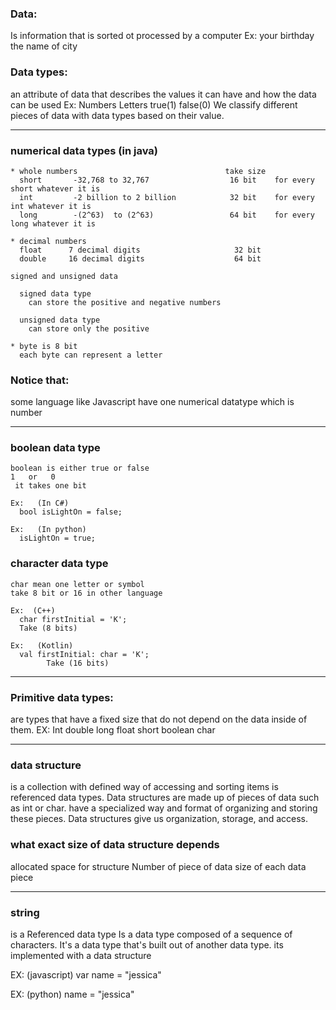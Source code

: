 ### Data:
  Is information that is sorted ot processed by a computer 
  Ex: 
    your birthday 
    the name of city 

### Data types: 
  an attribute of data that describes the values it can have and how the data can be used 
  Ex: 
    Numbers 
    Letters 
    true(1)
    false(0)
  We classify different pieces of data with data types based on their value. 

---

### numerical data types  (in java)

    * whole numbers                                 take size
      short       -32,768 to 32,767                  16 bit    for every short whatever it is 
      int         -2 billion to 2 billion            32 bit    for every int whatever it is 
      long        -(2^63)  to (2^63)                 64 bit    for every long whatever it is 

    * decimal numbers
      float      7 decimal digits                     32 bit 
      double     16 decimal digits                    64 bit 
    
    signed and unsigned data 

      signed data type 
        can store the positive and negative numbers 

      unsigned data type 
        can store only the positive 
    
    * byte is 8 bit 
      each byte can represent a letter 

### Notice that:
 some language like Javascript have one numerical datatype which is number

---


### boolean data type 
    boolean is either true or false 
    1   or   0 
     it takes one bit

    Ex:   (In C#)
      bool isLightOn = false;
    
    Ex:   (In python)
      isLightOn = true;


### character data type  
    char mean one letter or symbol   
    take 8 bit or 16 in other language 

    Ex:  (C++)
      char firstInitial = 'K';
      Take (8 bits)

    Ex:   (Kotlin)
      val firstInitial: char = 'K';
            Take (16 bits)


---

### Primitive data types:
  are types that have a fixed size that do not depend on the data inside of them.
  EX:
    Int
    double
    long
    float
    short
    boolean
    char

---

### data structure 
  is a collection with defined way of accessing and sorting items
  is referenced data types.
  Data structures are made up of pieces of data such as int or char.
  have a specialized way and format of organizing and storing these pieces.
  Data structures give us organization, storage, and access.

### what exact size of data structure depends 
  allocated space for structure
  Number of piece of data 
  size of each data piece

---

### string 
  is a Referenced data type
  Is a data type composed of a sequence of characters.
  It's a data type that's built out of another data type.
  its implemented with a data structure

  EX:   (javascript)
    var name = "jessica" 

  EX:    (python)
    name = "jessica"


